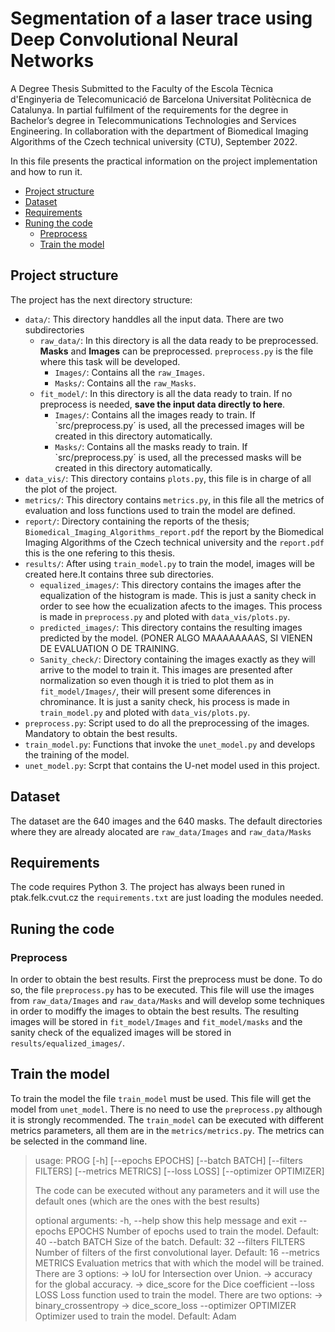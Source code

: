 # Segmentation of a laser trace using Deep Convolutional Neural Networks
A Degree Thesis Submitted to the Faculty of the Escola Tècnica d'Enginyeria de Telecomunicació de Barcelona Universitat Politècnica de Catalunya. 
In partial fulfilment of the requirements for the degree in Bachelor’s degree in Telecommunications Technologies and Services Engineering.
In collaboration with the department of Biomedical Imaging Algorithms of the Czech technical university (CTU), September 2022. 

In this file presents the practical information on the project implementation and how to run it.
- [Project structure](#project-structure)
- [Dataset](#dataset)
- [Requirements](#requirements)
- [Runing the code](#runing-the-code)
  - [Preprocess](#Preprocess)
  - [Train the model](#Train-the-model)
  
 ## Project structure
 The project has the next directory structure:
 - `data/`: This directory handdles all the input data. There are two subdirectories 
    - `raw_data/`: In this directory is all the data ready to be preprocessed. **Masks** and **Images** can be preprocessed. `preprocess.py` is the file where this task will be developed.
        - `Images/`: Contains all the `raw_Images`. 
        - `Masks/`: Contains all the `raw_Masks`.
    - `fit_model/`: In this directory is all the data ready to train. If no preprocess is needed, **save the input data directly to here**.
        - `Images/`: Contains all the images ready to train. If `src/preprocess.py´ is used, all the precessed images will be created in this directory automatically.
        - `Masks/`: Contains all the masks ready to train. If `src/preprocess.py´ is used, all the precessed masks will be created in this directory automatically.
 -  `data_vis/`: This directory contains `plots.py`, this file is in charge of all the plot of the project.
 -  `metrics/`: This directory contains `metrics.py`, in this file all the metrics of evaluation and loss functions used to train the model are defined.
 -  `report/`: Directory containing the reports of the thesis; `Biomedical_Imaging_Algorithms_report.pdf` the report by the Biomedical Imaging Algorithms of the Czech technical university and the `report.pdf` this is the one refering to this thesis.
 -  `results/`: After using `train_model.py` to train the model, images will be created here.It contains three sub directories.
    -  `equalized_images/`: This directory contains the images after the equalization of the histogram is made. This is just a sanity check in order to see how the ecualization afects to the images. This process is made in `preprocess.py` and ploted with `data_vis/plots.py`.
    -  `predicted_images/`: This directory contains the resulting images predicted by the model. (PONER ALGO MAAAAAAAAS, SI VIENEN DE EVALUATION O DE TRAINING.
    -  `Sanity_check/`: Directory containing the images exactly as they will arrive to the model to train it. This images are presented after normalization so even though it is tried to plot them as in `fit_model/Images/`, their will present some diferences in chrominance. It is just a sanity check, his process is made in `train_model.py` and ploted with `data_vis/plots.py`.
 - `preprocess.py`: Script used to do all the preprocessing of the images. Mandatory to obtain the best results. 
 - `train_model.py`: Functions that invoke the `unet_model.py` and develops the training of the model.
 - `unet_model.py`: Scrpt that contains the U-net model used in this project.

## Dataset
The dataset are the 640 images and the 640 masks. The default directories where they are already alocated are `raw_data/Images` and `raw_data/Masks`
## Requirements
The code requires Python 3.
The project has always been runed in ptak.felk.cvut.cz the `requirements.txt` are just loading the modules needed.
## Runing the code
### Preprocess
In order to obtain the best results. First the preprocess must be done. To do so, the file `preprocess.py` has to be executed. This file will use the images from `raw_data/Images` and  `raw_data/Masks` and will develop some techniques in order to modiffy the images to obtain the best results. The resulting images will be stored in `fit_model/Images` and `fit_model/masks` and the sanity check of the equalized images will be stored in `results/equalized_images/`.
## Train the model
To train the model the file `train_model` must be used. This file will get the model from `unet_model`. There is no need to use the `preprocess.py` although it is strongly recommended.
The `train_model` can be executed with different metrics parameters, all them are in the `metrics/metrics.py`. The metrics can be selected in the command line.
> usage: PROG [-h] [--epochs EPOCHS] [--batch BATCH] [--filters FILTERS] [--metrics METRICS] [--loss LOSS]
>            [--optimizer OPTIMIZER]
>
>The code can be executed without any parameters and it will use the default ones (which are the ones with the best results)
>
>optional arguments:
>  -h, --help            show this help message and exit
>  --epochs EPOCHS       Number of epochs used to train the model. Default: 40
>  --batch BATCH         Size of the batch. Default: 32
>  --filters FILTERS     Number of filters of the first convolutional layer. Default: 16
>  --metrics METRICS     Evaluation metrics that with which the model will be trained. There are 3 options:
>                        -> IoU for Intersection over Union.
>                        -> accuracy for the global accuracy.
>                        -> dice_score for the Dice coefficient
>  --loss LOSS           Loss function used to train the model. There are two options:
>                        -> binary_crossentropy
>                        -> dice_score_loss
>  --optimizer OPTIMIZER
>                        Optimizer used to train the model. Default: Adam



